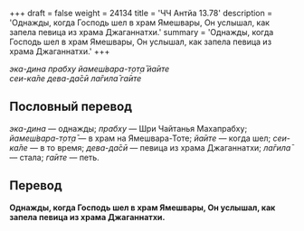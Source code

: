 +++
draft = false
weight = 24134
title = 'ЧЧ Антйа 13.78'
description = 'Однажды, когда Господь шел в храм Ямешвары, Он услышал, как запела певица из храма Джаганнатхи.'
summary = 'Однажды, когда Господь шел в храм Ямешвары, Он услышал, как запела певица из храма Джаганнатхи.'
+++

_эка-дина прабху йамеш́вара-т̣от̣а̄ йа̄ите  
сеи-ка̄ле дева-да̄сӣ ла̄гила̄ га̄ите_

## Пословный перевод

_эка_\-_дина_ — однажды; _прабху_ — Шри Чайтанья Махапрабху; _йамеш́вара_\-_т̣от̣а̄_ — в храм на Ямешвара-Тоте; _йа̄ите_ — когда шел; _сеи_\-_ка̄ле_ — в то время; _дева_\-_да̄сӣ_ — певица из храма Джаганнатхи; _ла̄гила̄_ — стала; _га̄ите_ — петь.

## Перевод

**Однажды, когда Господь шел в храм Ямешвары, Он услышал, как запела певица из храма Джаганнатхи.**
